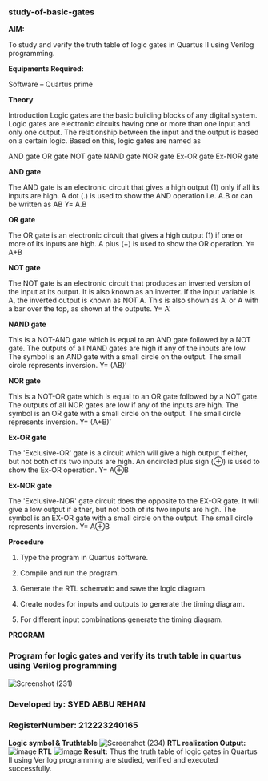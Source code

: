 ### study-of-basic-gates

**AIM:** 

To study and verify the truth table of logic gates in Quartus II using Verilog programming.

**Equipments Required:**

Software – Quartus prime 

**Theory**

Introduction Logic gates are the basic building blocks of any digital system. Logic gates are electronic circuits having one or more than one input and only one output. The relationship between the input and the output is based on a certain logic. Based on this, logic gates are named as

AND gate OR gate NOT gate NAND gate NOR gate Ex-OR gate Ex-NOR gate

**AND gate**

The AND gate is an electronic circuit that gives a high output (1) only if all its inputs are high. A dot (.) is used to show the AND operation i.e. A.B or can be written as AB
Y= A.B

**OR gate** 

The OR gate is an electronic circuit that gives a high output (1) if one or more of its inputs are high. A plus (+) is used to show the OR operation.
Y= A+B

**NOT gate**

The NOT gate is an electronic circuit that produces an inverted version of the input at its output. It is also known as an inverter. If the input variable is A, the inverted output is known as NOT A. This is also shown as A' or A with a bar over the top, as shown at the outputs.
Y= A'

**NAND gate**

This is a NOT-AND gate which is equal to an AND gate followed by a NOT gate. The outputs of all NAND gates are high if any of the inputs are low. The symbol is an AND gate with a small circle on the output. The small circle represents inversion.
Y= (AB)’

**NOR gate**

This is a NOT-OR gate which is equal to an OR gate followed by a NOT gate. The outputs of all NOR gates are low if any of the inputs are high. The symbol is an OR gate with a small circle on the output. The small circle represents inversion.
Y= (A+B)’

**Ex-OR gate**

The 'Exclusive-OR' gate is a circuit which will give a high output if either, but not both of its two inputs are high. An encircled plus sign (⊕) is used to show the Ex-OR operation.
Y= A⊕B

**Ex-NOR gate**

The 'Exclusive-NOR' gate circuit does the opposite to the EX-OR gate. It will give a low output if either, but not both of its two inputs are high. The symbol is an EX-OR gate with a small circle on the output. The small circle represents inversion.
Y= A⊕B

**Procedure** 

1.	Type the program in Quartus software.

2.	Compile and run the program.

3.	Generate the RTL schematic and save the logic diagram.

4.	Create nodes for inputs and outputs to generate the timing diagram.

5.	For different input combinations generate the timing diagram.


**PROGRAM**

### Program for logic gates and verify its truth table in quartus using Verilog programming
![Screenshot (231)](https://github.com/Abburehan/study-of-basic-gates/assets/138849336/331806b8-e111-4164-a8a7-491389b71b41)
### Developed by: SYED ABBU REHAN
### RegisterNumber: 212223240165 
 
**Logic symbol & Truthtable**
![Screenshot (234)](https://github.com/Abburehan/study-of-basic-gates/assets/138849336/987c2d27-9b0d-4cd9-9075-70804fc05acf)
**RTL realization Output:** 
![image](https://github.com/Abburehan/study-of-basic-gates/assets/138849336/618e94de-f2a5-4e2d-a7d4-2b5f5278e138)
**RTL**
![image](https://github.com/Abburehan/study-of-basic-gates/assets/138849336/56a3dc26-a32e-4626-8e03-919c21e6a1ac)
**Result:**
Thus the truth table of logic gates in Quartus II using Verilog programming are studied, verified and executed successfully.

